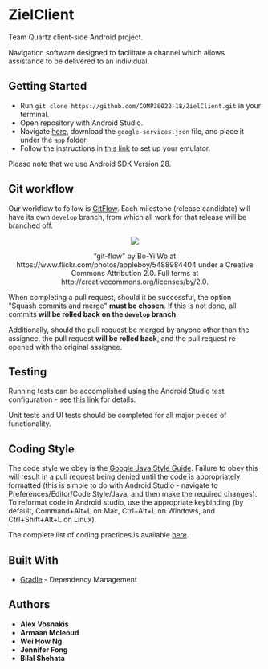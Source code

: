 # ZielClient

Team Quartz client-side Android project. 

Navigation software designed to facilitate a channel which allows assistance to be delivered to an individual.  

## Getting Started

* Run `git clone https://github.com/COMP30022-18/ZielClient.git` in your terminal.
* Open repository with Android Studio.
* Navigate [here](https://console.firebase.google.com/u/2/project/zielbase/settings/general/android:com.quartz.zielclient), download the `google-services.json` file, and place it under the `app` folder
* Follow the instructions in [this link](https://developer.android.com/studio/run/) to set up your emulator.

Please note that we use Android SDK Version 28.

## Git workflow

Our workflow to follow is [GitFlow](https://nvie.com/posts/a-successful-git-branching-model/). Each milestone (release candidate) will have its own `develop` branch, from which all work for that release will be branched off.

<p align='center'> <img src=https://c2.staticflickr.com/6/5293/5488984404_4f693eec32.jpg> </p>
<p align='center' fontSize='5px'>  “git-flow” by Bo-Yi Wo at https://www.flickr.com/photos/appleboy/5488984404
 under a Creative Commons Attribution 2.0. Full terms at http://creativecommons.org/licenses/by/2.0.
</p> 


When completing a pull request, should it be successful, the option "Squash commits and merge" **must be chosen**. If this is not done, all commits **will be rolled back on the `develop` branch**.

Additionally, should the pull request be merged by anyone other than the assignee, the pull request **will be rolled back**, and the pull request re-opened with the original assignee.

## Testing

Running tests can be accomplished using the Android Studio test configuration - see [this link](https://developer.android.com/studio/test/) for details.

Unit tests and UI tests should be completed for all major pieces of functionality.

## Coding Style


The code style we obey is the [Google Java Style Guide](https://google.github.io/styleguide/javaguide.html). Failure to obey this will result in a pull request being denied until the code is appropriately formatted (this is simple to do with Android Studio - navigate to Preferences/Editor/Code Style/Java, and then make the required changes). To reformat code in Android studio, use the appropriate keybinding (by default, Command+Alt+L on Mac, Ctrl+Alt+L on Windows, and Ctrl+Shift+Alt+L on Linux).

The complete list of coding practices is available [here](https://docs.google.com/document/d/1RXHFtnGiAb5NsvctyE-T2N9ISuCY1cBWbTEWLzMq3gI).



## Built With

* [Gradle](https://gradle.org/) - Dependency Management



## Authors

* **Alex Vosnakis** 
* **Armaan Mcleoud**  
* **Wei How Ng** 
* **Jennifer Fong** 
* **Bilal Shehata** 
